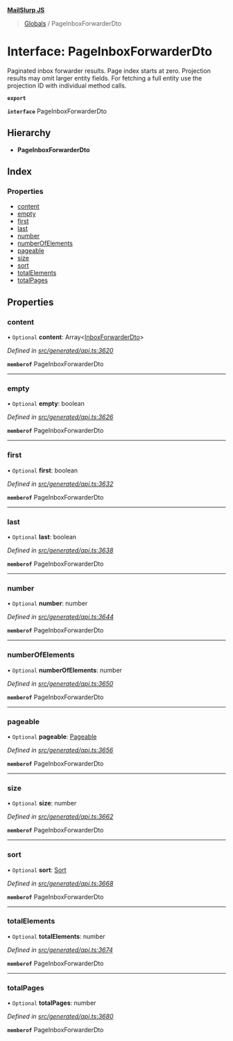 **[MailSlurp JS](../README.md)**

> [Globals](../README.md) / PageInboxForwarderDto

# Interface: PageInboxForwarderDto

Paginated inbox forwarder results. Page index starts at zero. Projection results may omit larger entity fields. For fetching a full entity use the projection ID with individual method calls.

**`export`** 

**`interface`** PageInboxForwarderDto

## Hierarchy

* **PageInboxForwarderDto**

## Index

### Properties

* [content](pageinboxforwarderdto.md#content)
* [empty](pageinboxforwarderdto.md#empty)
* [first](pageinboxforwarderdto.md#first)
* [last](pageinboxforwarderdto.md#last)
* [number](pageinboxforwarderdto.md#number)
* [numberOfElements](pageinboxforwarderdto.md#numberofelements)
* [pageable](pageinboxforwarderdto.md#pageable)
* [size](pageinboxforwarderdto.md#size)
* [sort](pageinboxforwarderdto.md#sort)
* [totalElements](pageinboxforwarderdto.md#totalelements)
* [totalPages](pageinboxforwarderdto.md#totalpages)

## Properties

### content

• `Optional` **content**: Array\<[InboxForwarderDto](../modules/inboxforwarderdto.md)>

*Defined in [src/generated/api.ts:3620](https://github.com/mailslurp/mailslurp-client/blob/730b817/src/generated/api.ts#L3620)*

**`memberof`** PageInboxForwarderDto

___

### empty

• `Optional` **empty**: boolean

*Defined in [src/generated/api.ts:3626](https://github.com/mailslurp/mailslurp-client/blob/730b817/src/generated/api.ts#L3626)*

**`memberof`** PageInboxForwarderDto

___

### first

• `Optional` **first**: boolean

*Defined in [src/generated/api.ts:3632](https://github.com/mailslurp/mailslurp-client/blob/730b817/src/generated/api.ts#L3632)*

**`memberof`** PageInboxForwarderDto

___

### last

• `Optional` **last**: boolean

*Defined in [src/generated/api.ts:3638](https://github.com/mailslurp/mailslurp-client/blob/730b817/src/generated/api.ts#L3638)*

**`memberof`** PageInboxForwarderDto

___

### number

• `Optional` **number**: number

*Defined in [src/generated/api.ts:3644](https://github.com/mailslurp/mailslurp-client/blob/730b817/src/generated/api.ts#L3644)*

**`memberof`** PageInboxForwarderDto

___

### numberOfElements

• `Optional` **numberOfElements**: number

*Defined in [src/generated/api.ts:3650](https://github.com/mailslurp/mailslurp-client/blob/730b817/src/generated/api.ts#L3650)*

**`memberof`** PageInboxForwarderDto

___

### pageable

• `Optional` **pageable**: [Pageable](pageable.md)

*Defined in [src/generated/api.ts:3656](https://github.com/mailslurp/mailslurp-client/blob/730b817/src/generated/api.ts#L3656)*

**`memberof`** PageInboxForwarderDto

___

### size

• `Optional` **size**: number

*Defined in [src/generated/api.ts:3662](https://github.com/mailslurp/mailslurp-client/blob/730b817/src/generated/api.ts#L3662)*

**`memberof`** PageInboxForwarderDto

___

### sort

• `Optional` **sort**: [Sort](sort.md)

*Defined in [src/generated/api.ts:3668](https://github.com/mailslurp/mailslurp-client/blob/730b817/src/generated/api.ts#L3668)*

**`memberof`** PageInboxForwarderDto

___

### totalElements

• `Optional` **totalElements**: number

*Defined in [src/generated/api.ts:3674](https://github.com/mailslurp/mailslurp-client/blob/730b817/src/generated/api.ts#L3674)*

**`memberof`** PageInboxForwarderDto

___

### totalPages

• `Optional` **totalPages**: number

*Defined in [src/generated/api.ts:3680](https://github.com/mailslurp/mailslurp-client/blob/730b817/src/generated/api.ts#L3680)*

**`memberof`** PageInboxForwarderDto
